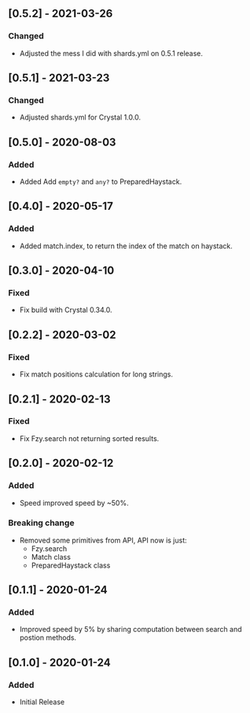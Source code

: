 ## [0.5.2] - 2021-03-26
### Changed
- Adjusted the mess I did with shards.yml on 0.5.1 release.

## [0.5.1] - 2021-03-23
### Changed
- Adjusted shards.yml for Crystal 1.0.0.

## [0.5.0] - 2020-08-03
### Added
- Added Add `empty?` and `any?` to PreparedHaystack.

## [0.4.0] - 2020-05-17
### Added
- Added match.index, to return the index of the match on haystack.

## [0.3.0] - 2020-04-10
### Fixed
- Fix build with Crystal 0.34.0.

## [0.2.2] - 2020-03-02
### Fixed
- Fix match positions calculation for long strings.

## [0.2.1] - 2020-02-13
### Fixed
- Fix Fzy.search not returning sorted results.

## [0.2.0] - 2020-02-12
### Added
- Speed improved speed by ~50%.

### Breaking change
- Removed some primitives from API, API now is just:
  - Fzy.search
  - Match class
  - PreparedHaystack class

## [0.1.1] - 2020-01-24
### Added
- Improved speed by 5% by sharing computation between search and postion methods.

## [0.1.0] - 2020-01-24
### Added
- Initial Release
